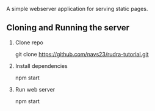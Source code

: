 
A simple webserver application for serving static pages.

## Cloning and Running the server

1) Clone repo

    git clone https://github.com/navs23/rudra-tutorial.git

2) Install dependencies
    
    npm start
    
3) Run web server

    npm start

